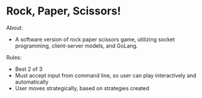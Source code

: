 # Rock, Paper, Scissors!


About:
- A software version of rock paper scissors game, utilizing socket programming, client-server models, and GoLang.

Rules:
- Best 2 of 3
- Must accept input from command line, so user can play interactively and automatically
- User moves strategically, based on strategies created
